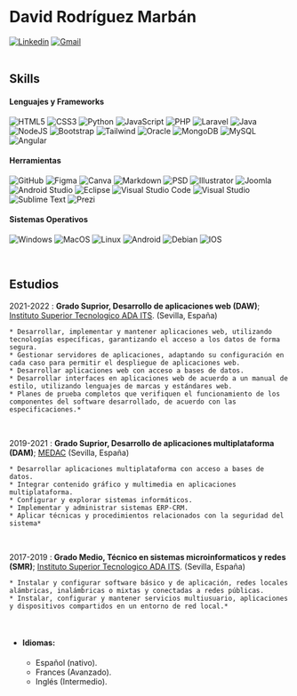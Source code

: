 <br>

# David Rodríguez Marbán

[![Linkedin](https://img.shields.io/badge/linkedin-%230077B5.svg?style=for-the-badge&logo=linkedin&logoColor=white)](https://www.linkedin.com/in/david-rodriguez-marban/)
[![Gmail](https://img.shields.io/badge/Gmail-D14836?style=for-the-badge&logo=gmail&logoColor=white)](mailto:davidrodriguezmarban@gmail.com)                       
<br>

## Skills
#### Lenguajes y Frameworks
![HTML5](https://img.shields.io/badge/html5-%23E34F26.svg?style=for-the-badge&logo=html5&logoColor=white)
![CSS3](https://img.shields.io/badge/css3-%231572B6.svg?style=for-the-badge&logo=css3&logoColor=white)
![Python](https://img.shields.io/badge/python-3670A0?style=for-the-badge&logo=python&logoColor=ffdd54)
![JavaScript](https://img.shields.io/badge/JavaScript-F7DF1E?style=for-the-badge&logo=javascript&logoColor=black)
![PHP](https://img.shields.io/badge/PHP-777BB4?style=for-the-badge&logo=php&logoColor=white)
![Laravel](https://img.shields.io/badge/Laravel-FF2D20?style=for-the-badge&logo=laravel&logoColor=white)
![Java](https://img.shields.io/badge/Java-ED8B00?style=for-the-badge&logo=java&logoColor=white)
![NodeJS](https://img.shields.io/badge/node.js-6DA55F?style=for-the-badge&logo=node.js&logoColor=white)
![Bootstrap](https://img.shields.io/badge/Bootstrap-563D7C?style=for-the-badge&logo=bootstrap&logoColor=white)
![Tailwind](https://img.shields.io/badge/Tailwind_CSS-38B2AC?style=for-the-badge&logo=tailwind-css&logoColor=white)
![Oracle](https://img.shields.io/badge/Oracle-F80000?style=for-the-badge&logo=Oracle&logoColor=white)
![MongoDB](https://img.shields.io/badge/MongoDB-%234ea94b.svg?style=for-the-badge&logo=mongodb&logoColor=white)
![MySQL](https://img.shields.io/badge/mysql-%2300f.svg?style=for-the-badge&logo=mysql&logoColor=white)
![Angular](https://img.shields.io/badge/Angular-DD0031?style=for-the-badge&logo=angular&logoColor=white)

#### Herramientas
![GitHub](https://img.shields.io/badge/GitHub-100000?style=for-the-badge&logo=github&logoColor=white)
![Figma](https://img.shields.io/badge/Figma-F24E1E?style=for-the-badge&logo=figma&logoColor=white)
![Canva](https://img.shields.io/badge/Canva-%2300C4CC.svg?&style=for-the-badge&logo=Canva&logoColor=white)
![Markdown](https://img.shields.io/badge/markdown-%23000000.svg?style=for-the-badge&logo=markdown&logoColor=white)
![PSD](https://img.shields.io/badge/Adobe%20Photoshop-31A8FF?style=for-the-badge&logo=Adobe%20Photoshop&logoColor=black)
![Illustrator](https://img.shields.io/badge/Adobe%20Illustrator-FF9A00?style=for-the-badge&logo=adobe%20illustrator&logoColor=white)
![Joomla](https://img.shields.io/badge/Joomla-5091CD?style=for-the-badge&logo=joomla&logoColor=white)
![Android Studio](https://img.shields.io/badge/Android%20Studio-3DDC84.svg?style=for-the-badge&logo=android-studio&logoColor=white)
![Eclipse](https://img.shields.io/badge/Eclipse-FE7A16.svg?style=for-the-badge&logo=Eclipse&logoColor=white)
![Visual Studio Code](https://img.shields.io/badge/Visual%20Studio%20Code-0078d7.svg?style=for-the-badge&logo=visual-studio-code&logoColor=white)
![Visual Studio](https://img.shields.io/badge/Visual%20Studio-5C2D91.svg?style=for-the-badge&logo=visual-studio&logoColor=white)
![Sublime Text](https://img.shields.io/badge/sublime_text-%23575757.svg?style=for-the-badge&logo=sublime-text&logoColor=important)
![Prezi](https://img.shields.io/badge/Prezi-3181FF?style=for-the-badge&logo=prezi&logoColor=white)

#### Sistemas Operativos
![Windows](https://img.shields.io/badge/Windows-0078D6?style=for-the-badge&logo=windows&logoColor=white)
![MacOS](https://img.shields.io/badge/mac%20os-000000?style=for-the-badge&logo=apple&logoColor=white)
![Linux](https://img.shields.io/badge/Linux-FCC624?style=for-the-badge&logo=linux&logoColor=black)
![Android](https://img.shields.io/badge/Android-3DDC84?style=for-the-badge&logo=android&logoColor=white)
![Debian](https://img.shields.io/badge/Debian-A81D33?style=for-the-badge&logo=debian&logoColor=white)
![IOS](https://img.shields.io/badge/iOS-000000?style=for-the-badge&logo=ios&logoColor=white)

<br>

## Estudios


2021-2022
:   **Grado Suprior, Desarrollo de aplicaciones web (DAW)**; [Instituto Superior Tecnologico ADA ITS](https://adaits.es). (Sevilla, España)

    * Desarrollar, implementar y mantener aplicaciones web, utilizando tecnologías específicas, garantizando el acceso a los datos de forma segura.
    * Gestionar servidores de aplicaciones, adaptando su configuración en cada caso para permitir el despliegue de aplicaciones web.
    * Desarrollar aplicaciones web con acceso a bases de datos.
    * Desarrollar interfaces en aplicaciones web de acuerdo a un manual de estilo, utilizando lenguajes de marcas y estándares web.
    * Planes de prueba completos que verifiquen el funcionamiento de los componentes del software desarrollado, de acuerdo con las especificaciones.*

<br>

2019-2021
:   **Grado Suprior, Desarrollo de aplicaciones multiplataforma (DAM)**; [MEDAC](https://medac.es) (Sevilla, España)

    * Desarrollar aplicaciones multiplataforma con acceso a bases de datos.
    * Integrar contenido gráfico y multimedia en aplicaciones multiplataforma.
    * Configurar y explorar sistemas informáticos.
    * Implementar y administrar sistemas ERP-CRM.
    * Aplicar técnicas y procedimientos relacionados con la seguridad del sistema*

<br>
     
2017-2019
:   **Grado Medio, Técnico en sistemas microinformaticos y redes (SMR)**; [Instituto Superior Tecnologico ADA ITS](https://adaits.es). (Sevilla, España)

    * Instalar y configurar software básico y de aplicación, redes locales alámbricas, inalámbricas o mixtas y conectadas a redes públicas.
    * Instalar, configurar y mantener servicios multiusuario, aplicaciones y dispositivos compartidos en un entorno de red local.*

<br>

* #### Idiomas:

     * Español (nativo).
     * Frances (Avanzado).
     * Inglés (Intermedio).

<br><br>



